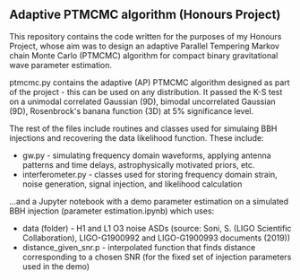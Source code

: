 ## Adaptive PTMCMC algorithm (Honours Project)

This repository contains the code written for the purposes of my Honours Project, whose aim was to design an adaptive Parallel Tempering Markov chain Monte Carlo (PTMCMC) algorithm for compact binary gravitational wave parameter estimation.

ptmcmc.py contains the adaptive (AP) PTMCMC algorithm designed as part of the project - this can be used on any distribution. 
It passed the K-S test on a unimodal correlated Gaussian (9D), bimodal uncorrelated Gaussian (9D), Rosenbrock's banana function (3D) at 5% significance level.

The rest of the files include routines and classes used for simulaing BBH injections and recovering the data likelihood function. These include:
- gw.py - simulating frequency domain waveforms, applying antenna patterns and time delays, astrophysically motivated priors, etc.
- interferometer.py - classes used for storing frequency domain strain, noise generation, signal injection, and likelihood calculation 
  
...and a Jupyter notebook with a demo parameter estimation on a simulated BBH injection (parameter estimation.ipynb) which uses:
- data (folder) - H1 and L1 O3 noise ASDs (source: Soni, S. (LIGO Scientific Collaboration), LIGO-G1900992 and LIGO-G1900993 documents (2019))
- distance_given_snr.p - interpolated function that finds distance corresponding to a chosen SNR (for the fixed set of injection parameters used in the demo)
  
